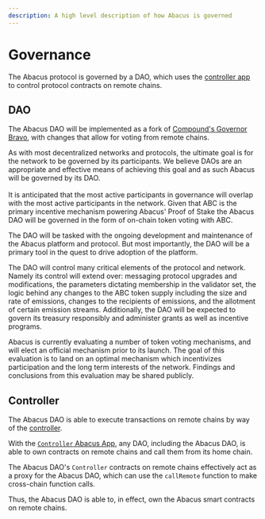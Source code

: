 ```yaml
---
description: A high level description of how Abacus is governed
---
```


# Governance

The Abacus protocol is governed by a DAO, which uses the [controller app](../developers/examples/controller.md) to control protocol contracts on remote chains.

## DAO

The Abacus DAO will be implemented as a fork of [Compound's Governor Bravo](https://blog.tally.xyz/understanding-governor-bravo-69b06f1875da), with changes that allow for voting from remote chains.

As with most decentralized networks and protocols, the ultimate goal is for the network to be governed by its participants. We believe DAOs are an appropriate and effective means of achieving this goal and as such Abacus will be governed by its DAO. \
\
It is anticipated that the most active participants in governance will overlap with the most active participants in the network. Given that ABC is the primary incentive mechanism powering Abacus' Proof of Stake the Abacus DAO will be governed in the form of on-chain token voting with ABC.&#x20;

The DAO will be tasked with the ongoing development and maintenance of the Abacus platform and protocol. But most importantly, the DAO will be a primary tool in the quest to drive adoption of the platform.&#x20;

The DAO will control many critical elements of the protocol and network. Namely its control will extend over: messaging protocol upgrades and modifications, the parameters dictating membership in the validator set, the logic behind any changes to the ABC token supply including the size and rate of emissions, changes to the recipients of emissions, and the allotment of certain emission streams. Additionally, the DAO will be expected to govern its treasury responsibly and administer grants as well as incentive programs.&#x20;

Abacus is currently evaluating a number of token voting mechanisms, and will elect an official mechanism prior to its launch. The goal of this evaluation is to land on an optimal mechanism which incentivizes participation and the long term interests of the network. Findings and conclusions from this evaluation may be shared publicly.

## Controller

The Abacus DAO is able to execute transactions on remote chains by way of the [controller](../developers/examples/controller.md).

With the [`Controller` Abacus App](../developers/examples/controller.md), any DAO, including the Abacus DAO, is able to own contracts on remote chains and call them from its home chain.

The Abacus DAO's `Controller` contracts on remote chains effectively act as a proxy for the Abacus DAO, which can use the `callRemote` function to make cross-chain function calls.

Thus, the Abacus DAO is able to, in effect, own the Abacus smart contracts on remote chains.

